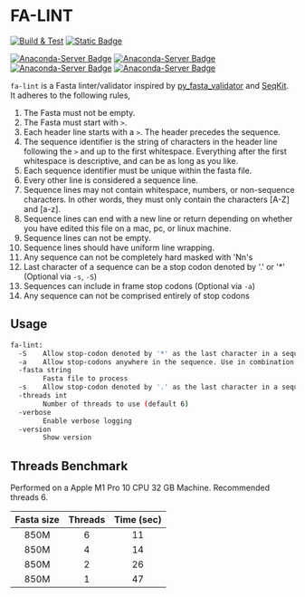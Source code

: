 # FA-LINT

[![Build & Test](https://github.com/GallVp/fa-lint/actions/workflows/ci.yml/badge.svg)](https://github.com/GallVp/fa-lint/actions/workflows/ci.yml)
[![Static Badge](https://img.shields.io/badge/Biocontainer-quay.io-blue)](https://quay.io/repository/biocontainers/fa-lint?tab=tags)

[![Anaconda-Server Badge](https://anaconda.org/bioconda/fa-lint/badges/version.svg)](https://anaconda.org/bioconda/fa-lint)
[![Anaconda-Server Badge](https://anaconda.org/bioconda/fa-lint/badges/platforms.svg)](https://anaconda.org/bioconda/fa-lint)
[![Anaconda-Server Badge](https://anaconda.org/bioconda/fa-lint/badges/license.svg)](https://anaconda.org/bioconda/fa-lint)
[![Anaconda-Server Badge](https://anaconda.org/bioconda/fa-lint/badges/downloads.svg)](https://anaconda.org/bioconda/fa-lint)

`fa-lint` is a Fasta linter/validator inspired by [py_fasta_validator](https://github.com/linsalrob/py_fasta_validator) and [SeqKit](https://bioinf.shenwei.me/seqkit). It adheres to the following rules,

1. The Fasta must not be empty.
2. The Fasta must start with `>`.
3. Each header line starts with a `>`. The header precedes the sequence.
4. The sequence identifier is the string of characters in the header line following the `>` and up to the first whitespace. Everything after the first whitespace is descriptive, and can be as long as you like.
5. Each sequence identifier must be unique within the fasta file.
6. Every other line is considered a sequence line.
7. Sequence lines may not contain whitespace, numbers, or non-sequence characters. In other words, they must only contain the characters [A-Z] and [a-z].
8. Sequence lines can end with a new line or return depending on whether you have edited this file on a mac, pc, or linux machine.
9. Sequence lines can not be empty.
10. Sequence lines should have uniform line wrapping.
11. Any sequence can not be completely hard masked with 'Nn's
12. Last character of a sequence can be a stop codon denoted by '.' or '\*' (Optional via `-s`, `-S`)
13. Sequences can include in frame stop codons (Optional via `-a`)
14. Any sequence can not be comprised entirely of stop codons

## Usage

```bash
fa-lint:
  -S    Allow stop-codon denoted by '*' as the last character in a sequence
  -a    Allow stop-codons anywhere in the sequence. Use in combination with -s or -S
  -fasta string
        Fasta file to process
  -s    Allow stop-codon denoted by '.' as the last character in a sequence
  -threads int
        Number of threads to use (default 6)
  -verbose
        Enable verbose logging
  -version
        Show version
```

## Threads Benchmark

Performed on a Apple M1 Pro 10 CPU 32 GB Machine. Recommended threads 6.

| Fasta size | Threads | Time (sec) |
| :--------: | :-----: | :--------: |
|    850M    |    6    |     11     |
|    850M    |    4    |     14     |
|    850M    |    2    |     26     |
|    850M    |    1    |     47     |
